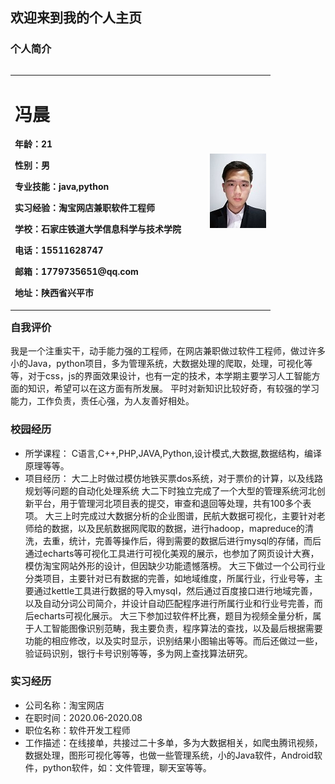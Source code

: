 ## 欢迎来到我的个人主页


### 个人简介

<table border="0" align="left">
  <tr>
    <td width="75%" align="left">
      <h1>冯晨</h1>
      <p><b>年龄：21</b></p>
      <p><b>性别：男</b></p>
      <p><b>专业技能：java,python</b></p>
      <p><b>实习经验：淘宝网店兼职软件工程师</b></p>
      <p><b>学校：石家庄铁道大学信息科学与技术学院</b></p>
      <p><b>电话：15511628747</b></p>
      <p><b>邮箱：1779735651@qq.com</b></p>
      <p><b>地址：陕西省兴平市</b></p>
    </td>
    <td width="25%">
      <img src="images/zhengjianzhao.jpg" width="100%"> 
    </td>
  </tr>
</table>

### 自我评价
我是一个注重实干，动手能力强的工程师，在网店兼职做过软件工程师，做过许多小的Java，python项目，多为管理系统，大数据处理的爬取，处理，可视化等等，对于css，js的界面效果设计，也有一定的技术，本学期主要学习人工智能方面的知识，希望可以在这方面有所发展。
平时对新知识比较好奇，有较强的学习能力，工作负责，责任心强，为人友善好相处。

### 校园经历
* 所学课程：
C语言,C++,PHP,JAVA,Python,设计模式,大数据,数据结构，编译原理等等。
* 项目经历：
大二上时做过模仿地铁买票dos系统，对于票价的计算，以及线路规划等问题的自动化处理系统
大二下时独立完成了一个大型的管理系统河北创新平台，用于管理河北项目表的提交，审查和退回等处理，共有100多个表项。
大三上时完成过大数据分析的企业图谱，民航大数据可视化，主要针对老师给的数据，以及民航数据网爬取的数据，进行hadoop，mapreduce的清洗，去重，统计，完善等操作后，得到需要的数据后进行mysql的存储，而后通过echarts等可视化工具进行可视化美观的展示，也参加了网页设计大赛，模仿淘宝网站外形的设计，但因缺少功能遗憾落榜。
大三下做过一个公司行业分类项目，主要针对已有数据的完善，如地域维度，所属行业，行业号等，主要通过kettle工具进行数据的导入mysql，然后通过百度接口进行地域完善，以及自动分词公司简介，并设计自动匹配程序进行所属行业和行业号完善，而后echarts可视化展示。
大三下参加过软件杯比赛，题目为视频全量分析，属于人工智能图像识别范畴，我主要负责，程序算法的查找，以及最后根据需要功能的相应修改，以及实时显示，识别结果小图输出等等。而后还做过一些，验证码识别，银行卡号识别等等，多为网上查找算法研究。

### 实习经历
* 公司名称：淘宝网店
* 在职时间：2020.06-2020.08
* 职位名称：软件开发工程师
* 工作描述：在线接单，共接过二十多单，多为大数据相关，如爬虫腾讯视频，数据处理，图形可视化等等，也做一些管理系统，小的Java软件，Android软件，python软件，如：文件管理，聊天室等等。
